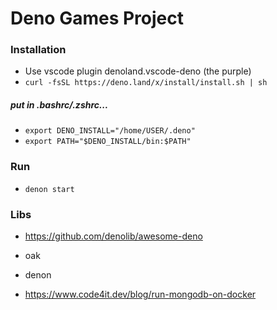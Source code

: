 # Deno Games Project

### Installation

- Use vscode plugin denoland.vscode-deno (the purple)
- `curl -fsSL https://deno.land/x/install/install.sh | sh`

##### put in .bashrc/.zshrc...

- `export DENO_INSTALL="/home/USER/.deno"`
- `export PATH="$DENO_INSTALL/bin:$PATH"`

### Run

- `denon start`

### Libs

- https://github.com/denolib/awesome-deno

- oak
- denon
- https://www.code4it.dev/blog/run-mongodb-on-docker
